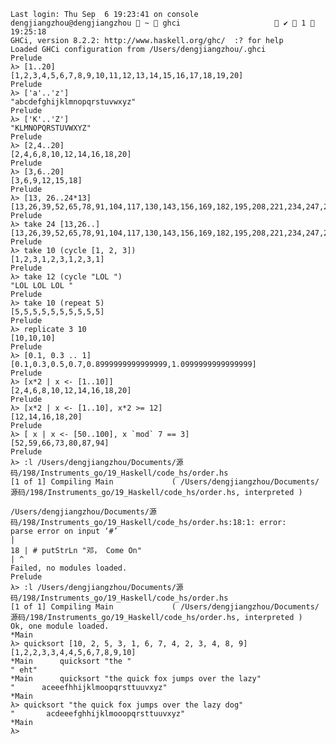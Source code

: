 
    Last login: Thu Sep  6 19:23:41 on console
    dengjiangzhou@dengjiangzhou  ~  ghci                      ✔  1  19:25:18 
    GHCi, version 8.2.2: http://www.haskell.org/ghc/  :? for help
    Loaded GHCi configuration from /Users/dengjiangzhou/.ghci
    Prelude
    λ> [1..20]
    [1,2,3,4,5,6,7,8,9,10,11,12,13,14,15,16,17,18,19,20]
    Prelude
    λ> ['a'..'z']
    "abcdefghijklmnopqrstuvwxyz"
    Prelude
    λ> ['K'..'Z']
    "KLMNOPQRSTUVWXYZ"
    Prelude
    λ> [2,4..20]
    [2,4,6,8,10,12,14,16,18,20]
    Prelude
    λ> [3,6..20]
    [3,6,9,12,15,18]
    Prelude
    λ> [13, 26..24*13]
    [13,26,39,52,65,78,91,104,117,130,143,156,169,182,195,208,221,234,247,260,273,286,299,312]
    Prelude
    λ> take 24 [13,26..]
    [13,26,39,52,65,78,91,104,117,130,143,156,169,182,195,208,221,234,247,260,273,286,299,312]
    Prelude
    λ> take 10 (cycle [1, 2, 3])
    [1,2,3,1,2,3,1,2,3,1]
    Prelude
    λ> take 12 (cycle "LOL ")
    "LOL LOL LOL "
    Prelude
    λ> take 10 (repeat 5)
    [5,5,5,5,5,5,5,5,5,5]
    Prelude
    λ> replicate 3 10
    [10,10,10]
    Prelude
    λ> [0.1, 0.3 .. 1]
    [0.1,0.3,0.5,0.7,0.8999999999999999,1.0999999999999999]
    Prelude
    λ> [x*2 | x <- [1..10]]
    [2,4,6,8,10,12,14,16,18,20]
    Prelude
    λ> [x*2 | x <- [1..10], x*2 >= 12]
    [12,14,16,18,20]
    Prelude
    λ> [ x | x <- [50..100], x `mod` 7 == 3]
    [52,59,66,73,80,87,94]
    Prelude
    λ> :l /Users/dengjiangzhou/Documents/源码/198/Instruments_go/19_Haskell/code_hs/order.hs 
    [1 of 1] Compiling Main             ( /Users/dengjiangzhou/Documents/源码/198/Instruments_go/19_Haskell/code_hs/order.hs, interpreted )

    /Users/dengjiangzhou/Documents/源码/198/Instruments_go/19_Haskell/code_hs/order.hs:18:1: error:
    parse error on input ‘#’
    |
    18 | # putStrLn "邓， Come On"
    | ^
    Failed, no modules loaded.
    Prelude
    λ> :l /Users/dengjiangzhou/Documents/源码/198/Instruments_go/19_Haskell/code_hs/order.hs 
    [1 of 1] Compiling Main             ( /Users/dengjiangzhou/Documents/源码/198/Instruments_go/19_Haskell/code_hs/order.hs, interpreted )
    Ok, one module loaded.
    *Main
    λ> quicksort [10, 2, 5, 3, 1, 6, 7, 4, 2, 3, 4, 8, 9]
    [1,2,2,3,3,4,4,5,6,7,8,9,10]
    *Main      quicksort "the "
    " eht"
    *Main      quicksort "the quick fox jumps over the lazy"
    "      aceeefhhijklmoopqrsttuuvxyz"
    *Main
    λ> quicksort "the quick fox jumps over the lazy dog"
    "       acdeeefghhijklmooopqrsttuuvxyz"
    *Main
    λ> 
